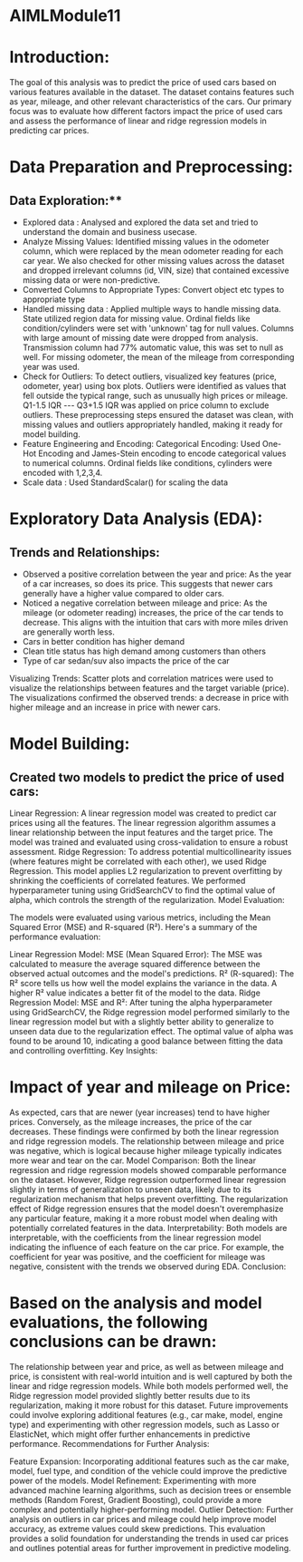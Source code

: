 # AIMLModule11
# Introduction:

The goal of this analysis was to predict the price of used cars based on various features available in the dataset. The dataset contains features such as year, mileage, and other relevant characteristics of the cars. Our primary focus was to evaluate how different factors impact the price of used cars and assess the performance of linear and ridge regression models in predicting car prices.

# Data Preparation and Preprocessing:

## Data Exploration:**
* Explored data :
  Analysed and explored the data set and tried to understand the domain and business usecase. 
* Analyze Missing Values:
  Identified missing values in the odometer column, which were replaced by the mean odometer reading for each car year. We also checked for other missing values across the dataset and dropped irrelevant columns (id, VIN, size) that contained excessive missing data or were non-predictive.
* Converted Columns to Appropriate Types: Convert object etc types to appropriate type
* Handled missing data : Applied multiple ways to handle missing data. State utilized region data for missing value. Ordinal fields like condition/cylinders were set with 'unknown' tag for null values. Columns with large amount of missing date were dropped from analysis. Transmission column had 77% automatic value, this was set to null as well. For missing odometer, the mean of the mileage from corresponding year was used. 
* Check for Outliers:
To detect outliers, visualized key features (price, odometer, year) using box plots. Outliers were identified as values that fell outside the typical range, such as unusually high prices or mileage. Q1-1.5 IQR --- Q3+1.5 IQR was applied on price column to exclude outliers. 
These preprocessing steps ensured the dataset was clean, with missing values and outliers appropriately handled, making it ready for model building.
* Feature Engineering and Encoding:
Categorical Encoding: Used One-Hot Encoding and James-Stein encoding to encode categorical values to numerical columns. Ordinal fields like conditions, cylinders were encoded with 1,2,3,4.
* Scale data : Used StandardScalar() for scaling the data

# Exploratory Data Analysis (EDA):

## Trends and Relationships:
* Observed a positive correlation between the year and price: As the year of a car increases, so does its price. This suggests that newer cars generally have a higher value compared to older cars.
* Noticed a negative correlation between mileage and price: As the mileage (or odometer reading) increases, the price of the car tends to decrease. This aligns with the intuition that cars with more miles driven are generally worth less.
* Cars in better condition has higher demand
* Clean title status has high demand among customers than others
* Type of car sedan/suv also impacts the price of the car

Visualizing Trends:
Scatter plots and correlation matrices were used to visualize the relationships between features and the target variable (price). The visualizations confirmed the observed trends: a decrease in price with higher mileage and an increase in price with newer cars.

# Model Building:

## Created two models to predict the price of used cars:

Linear Regression:
A linear regression model was created to predict car prices using all the features. The linear regression algorithm assumes a linear relationship between the input features and the target price.
The model was trained and evaluated using cross-validation to ensure a robust assessment.
Ridge Regression:
To address potential multicollinearity issues (where features might be correlated with each other), we used Ridge Regression. This model applies L2 regularization to prevent overfitting by shrinking the coefficients of correlated features.
We performed hyperparameter tuning using GridSearchCV to find the optimal value of alpha, which controls the strength of the regularization.
Model Evaluation:

The models were evaluated using various metrics, including the Mean Squared Error (MSE) and R-squared (R²). Here's a summary of the performance evaluation:

Linear Regression Model:
MSE (Mean Squared Error): The MSE was calculated to measure the average squared difference between the observed actual outcomes and the model's predictions.
R² (R-squared): The R² score tells us how well the model explains the variance in the data. A higher R² value indicates a better fit of the model to the data.
Ridge Regression Model:
MSE and R²: After tuning the alpha hyperparameter using GridSearchCV, the Ridge regression model performed similarly to the linear regression model but with a slightly better ability to generalize to unseen data due to the regularization effect.
The optimal value of alpha was found to be around 10, indicating a good balance between fitting the data and controlling overfitting.
Key Insights:

# Impact of year and mileage on Price:
As expected, cars that are newer (year increases) tend to have higher prices. Conversely, as the mileage increases, the price of the car decreases. These findings were confirmed by both the linear regression and ridge regression models.
The relationship between mileage and price was negative, which is logical because higher mileage typically indicates more wear and tear on the car.
Model Comparison:
Both the linear regression and ridge regression models showed comparable performance on the dataset. However, Ridge regression outperformed linear regression slightly in terms of generalization to unseen data, likely due to its regularization mechanism that helps prevent overfitting.
The regularization effect of Ridge regression ensures that the model doesn't overemphasize any particular feature, making it a more robust model when dealing with potentially correlated features in the data.
Interpretability:
Both models are interpretable, with the coefficients from the linear regression model indicating the influence of each feature on the car price. For example, the coefficient for year was positive, and the coefficient for mileage was negative, consistent with the trends we observed during EDA.
Conclusion:

# Based on the analysis and model evaluations, the following conclusions can be drawn:

The relationship between year and price, as well as between mileage and price, is consistent with real-world intuition and is well captured by both the linear and ridge regression models.
While both models performed well, the Ridge regression model provided slightly better results due to its regularization, making it more robust for this dataset.
Future improvements could involve exploring additional features (e.g., car make, model, engine type) and experimenting with other regression models, such as Lasso or ElasticNet, which might offer further enhancements in predictive performance.
Recommendations for Further Analysis:

Feature Expansion: Incorporating additional features such as the car make, model, fuel type, and condition of the vehicle could improve the predictive power of the models.
Model Refinement: Experimenting with more advanced machine learning algorithms, such as decision trees or ensemble methods (Random Forest, Gradient Boosting), could provide a more complex and potentially higher-performing model.
Outlier Detection: Further analysis on outliers in car prices and mileage could help improve model accuracy, as extreme values could skew predictions.
This evaluation provides a solid foundation for understanding the trends in used car prices and outlines potential areas for further improvement in predictive modeling.
